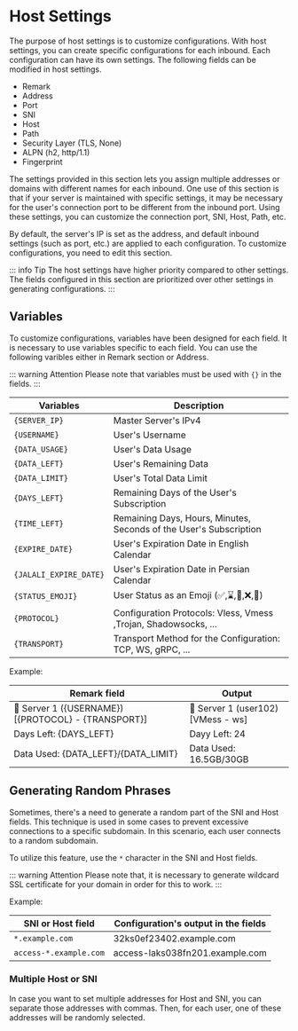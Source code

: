 # Host Settings 

The purpose of host settings is to customize configurations.
With host settings, you can create specific configurations for each inbound. Each configuration can have its own settings. The following fields can be modified in host settings.

- Remark
- Address
- Port
- SNI
- Host
- Path 
- Security Layer (TLS, None)
- ALPN (h2, http/1.1)
- Fingerprint

The settings provided in this section lets you assign multiple addresses or domains with different names for each inbound. One use of this section is that if your server is maintained with specific settings, it may be necessary for the user's connection port to be different from the inbound port. Using these settings, you can customize the connection port, SNI, Host, Path, etc. 

By default, the server's IP is set as the address, and default inbound settings (such as port, etc.) are applied to each configuration. To customize configurations, you need to edit this section.

::: info Tip
The host settings have higher priority compared to other settings. The fields configured in this section are prioritized over other settings in generating configurations.
:::

## Variables
To customize configurations, variables have been designed for each field. It is necessary to use variables specific to each field. You can use the following varibles either in Remark section or Address.

::: warning Attention
Please note that variables must be used with `{}` in the fields.
:::

| Variables               | Description                                                         |
| ----------------------- | ------------------------------------------------------------------- |
| `{SERVER_IP}`           | Master Server's IPv4                                                       |
| `{USERNAME}`            | User's Username                                                     |
| `{DATA_USAGE}`          | User's Data Usage                                                   |
| `{DATA_LEFT}`           | User's Remaining Data                                               |
| `{DATA_LIMIT}`          | User's Total Data Limit                                             |
| `{DAYS_LEFT}`           | Remaining Days of the User's Subscription                           |
| `{TIME_LEFT}`           | Remaining Days, Hours, Minutes, Seconds of the User's Subscription  |
| `{EXPIRE_DATE}`         | User's Expiration Date in English Calendar                          |
| `{JALALI_EXPIRE_DATE}`  | User's Expiration Date in Persian Calendar                          |
| `{STATUS_EMOJI}`        | User Status as an Emoji (✅,⌛️,🪫,❌,🔌)                          |
| `{PROTOCOL}`            | Configuration Protocols: Vless, Vmess ,Trojan, Shadowsocks, ...     |
| `{TRANSPORT}`           | Transport Method for the Configuration: TCP, WS, gRPC, ...          |

Example:

| Remark field                                                | Output                               |
| ----------------------------------------------------------- | ------------------------------------ |
| 🚀 Server 1 (\{USERNAME\}) [\{PROTOCOL\} - \{TRANSPORT\}]  | 🚀 Server 1 (user102) [VMess - ws]   |
| Days Left: \{DAYS_LEFT\}                                    |      Dayy Left: 24                   |
| Data Used: \{DATA_LEFT\}/\{DATA_LIMIT\}                     | Data Used: 16.5GB/30GB               |

## Generating Random Phrases

Sometimes, there's a need to generate a random part of the SNI and Host fields. This technique is used in some cases to prevent excessive connections to a specific subdomain. In this scenario, each user connects to a random subdomain.

To utilize this feature, use the `*` character in the SNI and Host fields.

::: warning Attention
Please note that, it is necessary to generate wildcard SSL certificate for your domain in order for this to work.
:::


Example:

| SNI or Host field      |      Configuration's output in the fields           |
| ---------------------- | --------------------------------------------------- |
| `*.example.com`        | 32ks0ef23402.example.com                            |
| `access-*.example.com` | access-laks038fn201.example.com                     |

### Multiple Host or SNI

In case you want to set multiple addresses for Host and SNI, you can separate those addresses with commas. Then, for each user, one of these addresses will be randomly selected.
